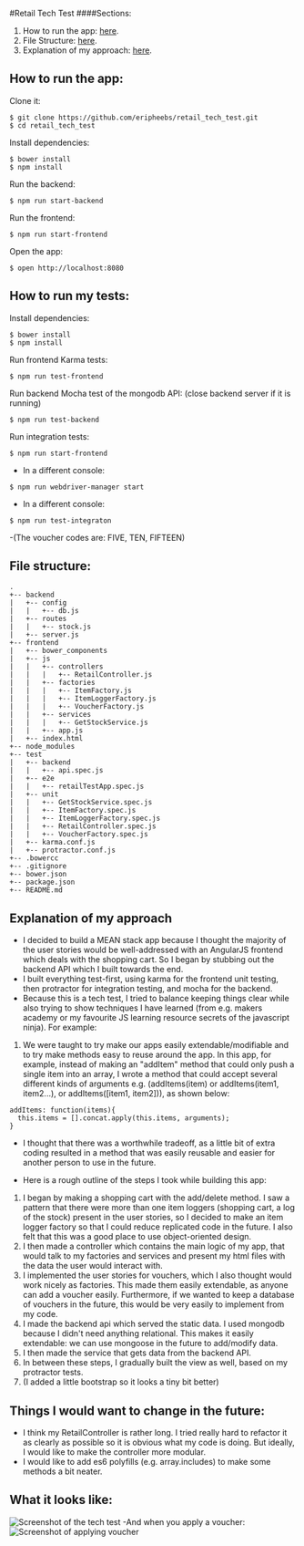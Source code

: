 #Retail Tech Test
####Sections:
1. How to run the app: [here](#how-to-run-the-app).
2. File Structure: [here](#files-structure).
2. Explanation of my approach: [here](#explanation-of-my-approach).

## How to run the app:
Clone it:
```
$ git clone https://github.com/eripheebs/retail_tech_test.git
$ cd retail_tech_test
```
Install dependencies:
```
$ bower install
$ npm install
```
Run the backend:
```
$ npm run start-backend
```
Run the frontend:
```
$ npm run start-frontend
```
Open the app:
```
$ open http://localhost:8080
```
## How to run my tests:
Install dependencies:
```
$ bower install
$ npm install
```
Run frontend Karma tests:
```
$ npm run test-frontend
```
Run backend Mocha test of the mongodb API: (close backend server if it is running)
```
$ npm run test-backend
```
Run integration tests:
```
$ npm run start-frontend
```
- In a different console:
```
$ npm run webdriver-manager start
```
- In a different console:
```
$ npm run test-integraton
```

-(The voucher codes are: FIVE, TEN, FIFTEEN)

## File structure:
```
.
+-- backend
|   +-- config
|   |   +-- db.js
|   +-- routes
|   |   +-- stock.js
|   +-- server.js
+-- frontend
|   +-- bower_components
|   +-- js
|   |   +-- controllers
|   |   |   +-- RetailController.js
|   |   +-- factories
|   |   |   +-- ItemFactory.js
|   |   |   +-- ItemLoggerFactory.js
|   |   |   +-- VoucherFactory.js
|   |   +-- services
|   |   |   +-- GetStockService.js
|   |   +-- app.js
|   +-- index.html
+-- node_modules
+-- test
|   +-- backend
|   |   +-- api.spec.js
|   +-- e2e
|   |   +-- retailTestApp.spec.js
|   +-- unit
|   |   +-- GetStockService.spec.js
|   |   +-- ItemFactory.spec.js
|   |   +-- ItemLoggerFactory.spec.js
|   |   +-- RetailController.spec.js
|   |   +-- VoucherFactory.spec.js
|   +-- karma.conf.js
|   +-- protractor.conf.js
+-- .bowercc
+-- .gitignore
+-- bower.json
+-- package.json
+-- README.md
```

## Explanation of my approach

- I decided to build a MEAN stack app because I thought the majority of the user stories would be well-addressed with an AngularJS frontend which deals with the shopping cart. So I began by stubbing out the backend API which I built towards the end.
- I built everything test-first, using karma for the frontend unit testing, then protractor for integration testing, and mocha for the backend.
- Because this is a tech test, I tried to balance keeping things clear while also trying to show techniques I have learned (from e.g. makers academy or my favourite JS learning resource secrets of the javascript ninja). For example:
1. We were taught to try make our apps easily extendable/modifiable and to try make methods easy to reuse around the app. In this app, for example, instead of making an "addItem" method that could only push a single item into an array, I wrote a method that could accept several different kinds of arguments e.g. (addItems(item) or addItems(item1, item2...), or addItems([item1, item2])), as shown below:
```
addItems: function(items){
  this.items = [].concat.apply(this.items, arguments);
}
```
- I thought that there was a worthwhile tradeoff, as a little bit of extra coding resulted in a method that was easily reusable and easier for another person to use in the future.

- Here is a rough outline of the steps I took while building this app:
1. I began by making a shopping cart with the add/delete method. I saw a pattern that there were more than one item loggers (shopping cart, a log of the stock) present in the user stories, so I decided to make an item logger factory so that I could reduce replicated code in the future. I also felt that this was a good place to use object-oriented design.
2. I then made a controller which contains the main logic of my app, that would talk to my factories and services and present my html files with the data the user would interact with.  
3. I implemented the user stories for vouchers, which I also thought would work nicely as factories. This made them easily extendable, as anyone can add a voucher easily. Furthermore, if we wanted to keep a database of vouchers in the future, this would be very easily to implement from my code.
4. I made the backend api which served the static data. I used mongodb because I didn't need anything relational. This makes it easily extendable: we can use mongoose in the future to add/modify data.
5. I then made the service that gets data from the backend API.
6. In between these steps, I gradually built the view as well, based on my protractor tests.
7. (I added a little bootstrap so it looks a tiny bit better)

## Things I would want to change in the future:
- I think my RetailController is rather long. I tried really hard to refactor it as clearly as possible so it is obvious what my code is doing. But ideally, I would like to make the controller more modular.
- I would like to add es6 polyfills (e.g. array.includes) to make some methods a bit neater.

## What it looks like:
![Screenshot of the tech test](https://cloud.githubusercontent.com/assets/16217360/18030845/add03c72-6cbf-11e6-89e2-1638ab70fbad.png)
-And when you apply a voucher:
![Screenshot of applying voucher](https://cloud.githubusercontent.com/assets/16217360/18030846/ae9fde28-6cbf-11e6-9c19-c66c7b3f6429.png)
